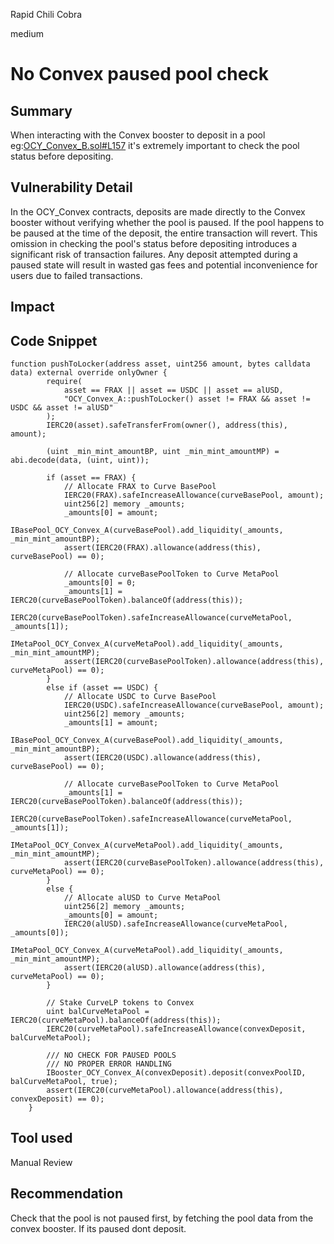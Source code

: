 Rapid Chili Cobra

medium

# No Convex paused pool check

## Summary
When interacting with the Convex booster to deposit in a pool eg:[OCY_Convex_B.sol#L157](https://github.com/sherlock-audit/2024-03-zivoe/blob/main/zivoe-core-foundry/src/lockers/OCY/OCY_Convex_B.sol#L157) it's extremely important to check the pool status before depositing. 

## Vulnerability Detail

In the OCY_Convex contracts, deposits are made directly to the Convex booster without verifying whether the pool is paused. If the pool happens to be paused at the time of the deposit, the entire transaction will revert. This omission in checking the pool's status before depositing introduces a significant risk of transaction failures. Any deposit attempted during a paused state will result in wasted gas fees and potential inconvenience for users due to failed transactions.

## Impact

## Code Snippet

```solidity
function pushToLocker(address asset, uint256 amount, bytes calldata data) external override onlyOwner {
        require(
            asset == FRAX || asset == USDC || asset == alUSD, 
            "OCY_Convex_A::pushToLocker() asset != FRAX && asset != USDC && asset != alUSD"
        );
        IERC20(asset).safeTransferFrom(owner(), address(this), amount);

        (uint _min_mint_amountBP, uint _min_mint_amountMP) = abi.decode(data, (uint, uint));

        if (asset == FRAX) {
            // Allocate FRAX to Curve BasePool
            IERC20(FRAX).safeIncreaseAllowance(curveBasePool, amount);
            uint256[2] memory _amounts;
            _amounts[0] = amount;
            IBasePool_OCY_Convex_A(curveBasePool).add_liquidity(_amounts, _min_mint_amountBP);
            assert(IERC20(FRAX).allowance(address(this), curveBasePool) == 0);
            
            // Allocate curveBasePoolToken to Curve MetaPool
            _amounts[0] = 0;
            _amounts[1] = IERC20(curveBasePoolToken).balanceOf(address(this));
            IERC20(curveBasePoolToken).safeIncreaseAllowance(curveMetaPool, _amounts[1]);
            IMetaPool_OCY_Convex_A(curveMetaPool).add_liquidity(_amounts, _min_mint_amountMP);
            assert(IERC20(curveBasePoolToken).allowance(address(this), curveMetaPool) == 0);
        }
        else if (asset == USDC) {
            // Allocate USDC to Curve BasePool
            IERC20(USDC).safeIncreaseAllowance(curveBasePool, amount);
            uint256[2] memory _amounts;
            _amounts[1] = amount;
            IBasePool_OCY_Convex_A(curveBasePool).add_liquidity(_amounts, _min_mint_amountBP);
            assert(IERC20(USDC).allowance(address(this), curveBasePool) == 0);

            // Allocate curveBasePoolToken to Curve MetaPool
            _amounts[1] = IERC20(curveBasePoolToken).balanceOf(address(this));
            IERC20(curveBasePoolToken).safeIncreaseAllowance(curveMetaPool, _amounts[1]);
            IMetaPool_OCY_Convex_A(curveMetaPool).add_liquidity(_amounts, _min_mint_amountMP);
            assert(IERC20(curveBasePoolToken).allowance(address(this), curveMetaPool) == 0);
        }
        else {
            // Allocate alUSD to Curve MetaPool
            uint256[2] memory _amounts;
            _amounts[0] = amount;
            IERC20(alUSD).safeIncreaseAllowance(curveMetaPool, _amounts[0]);
            IMetaPool_OCY_Convex_A(curveMetaPool).add_liquidity(_amounts, _min_mint_amountMP);
            assert(IERC20(alUSD).allowance(address(this), curveMetaPool) == 0);
        }

        // Stake CurveLP tokens to Convex
        uint balCurveMetaPool = IERC20(curveMetaPool).balanceOf(address(this));
        IERC20(curveMetaPool).safeIncreaseAllowance(convexDeposit, balCurveMetaPool);

        /// NO CHECK FOR PAUSED POOLS
        /// NO PROPER ERROR HANDLING
        IBooster_OCY_Convex_A(convexDeposit).deposit(convexPoolID, balCurveMetaPool, true);
        assert(IERC20(curveMetaPool).allowance(address(this), convexDeposit) == 0);
    }
```

## Tool used

Manual Review

## Recommendation

Check that the pool is not paused first, by fetching the pool data from the convex booster. If its paused dont deposit.
